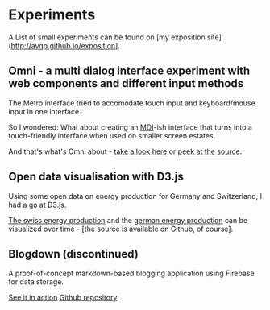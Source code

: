 <!-- ::Experiments -->
# Experiments

A List of small experiments can be found on [my exposition site](http://avgp.github.io/exposition].

## Omni - a multi dialog interface experiment with web components and different input methods
The Metro interface tried to accomodate touch input and keyboard/mouse input in one interface.

So I wondered: What about creating an [MDI](http://de.wikipedia.org/wiki/Multiple_Document_Interface)-ish interface
that turns into a touch-friendly interface when used on smaller screen estates.

And that's what's Omni about - [take a look here](http://avgp.github.io/Omni) or [peek at the source](https://github.com/avgp/Omni).


## Open data visualisation with D3.js
Using some open data on energy production for Germany and Switzerland, I had a go at D3.js.

[The swiss energy production](http://avgp.github.io/opendata-playground/energy_production/switzerland/index.html)
and the [german energy production](https://github.com/AVGP/opendata-playground/tree/master/energy_production) can be visualized over time - [the source is available on Github, of course].


## Blogdown (discontinued)
A proof-of-concept markdown-based blogging application using Firebase for data storage.

[See it in action](http://avgp.github.io/blogdown)
[Github repository](https://github.com/avgp/blogdown)
